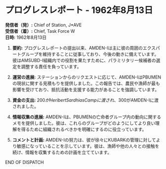 # プログレスレポート - 1962年8月13日

**発信者（発）:** Chief of Station, J*AVE  
**受信者（着）:** Chief, Task Force W  
**日時:** 1962年8月13日

1. **要約:** プログレスレポートの提出以来、AMDEN-Iは主に彼の周囲のエクスパートグループを維持することに従事しており、今後の動きに備えています。彼はAMSUBD-I組織内での役割を果たすために、パラミリタリー候補者の選定を調整する責任を負っています。

2. **運営の進展:** ステーションからのリクエストに応じて、AMDEN-IはPBUMENの現状に関する見積もりを提供しました。この報告では、農民や漁師が最も影響を受けており、抵抗活動を支援する能力があることを強調しています。

3. **資金の支出:** $200がHeribert Sardhias Campに渡され、$300がAMDEN-Iに渡されました。

4. **情報収集の進展:** AMDEN-Iは、PBUMENの亡命者グループ内の動向に関するメモを提供しました。彼は、これらのグループがどのようにしてより良い理解を得るために組織されるべきかを明確にするのに役立っています。

5. **コメントと計画:** AMDEN-Iの努力は、彼が徐々にKUBARKの管理に対してより敏感になっていることを示しています。彼は、漁師や他の人々との接触を続け、情報を収集するための計画を立てています。

END OF DISPATCH